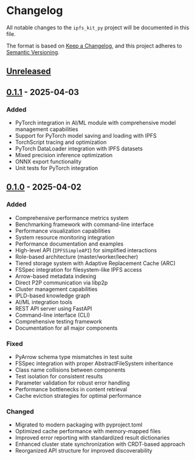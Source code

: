 # Changelog

All notable changes to the `ipfs_kit_py` project will be documented in this file.

The format is based on [Keep a Changelog](https://keepachangelog.com/en/1.0.0/),
and this project adheres to [Semantic Versioning](https://semver.org/spec/v2.0.0.html).

## [Unreleased]

## [0.1.1] - 2025-04-03

### Added
- PyTorch integration in AI/ML module with comprehensive model management capabilities
- Support for PyTorch model saving and loading with IPFS
- TorchScript tracing and optimization
- PyTorch DataLoader integration with IPFS datasets
- Mixed precision inference optimization
- ONNX export functionality
- Unit tests for PyTorch integration

## [0.1.0] - 2025-04-02

### Added
- Comprehensive performance metrics system
- Benchmarking framework with command-line interface
- Performance visualization capabilities
- System resource monitoring integration
- Performance documentation and examples
- High-level API (`IPFSSimpleAPI`) for simplified interactions
- Role-based architecture (master/worker/leecher)
- Tiered storage system with Adaptive Replacement Cache (ARC)
- FSSpec integration for filesystem-like IPFS access
- Arrow-based metadata indexing
- Direct P2P communication via libp2p
- Cluster management capabilities
- IPLD-based knowledge graph
- AI/ML integration tools
- REST API server using FastAPI
- Command-line interface (CLI)
- Comprehensive testing framework
- Documentation for all major components

### Fixed
- PyArrow schema type mismatches in test suite
- FSSpec integration with proper AbstractFileSystem inheritance
- Class name collisions between components
- Test isolation for consistent results
- Parameter validation for robust error handling
- Performance bottlenecks in content retrieval
- Cache eviction strategies for optimal performance

### Changed
- Migrated to modern packaging with pyproject.toml
- Optimized cache performance with memory-mapped files
- Improved error reporting with standardized result dictionaries
- Enhanced cluster state synchronization with CRDT-based approach
- Reorganized API structure for improved discoverability

[Unreleased]: https://github.com/endomorphosis/ipfs_kit_py/compare/v0.1.1...HEAD
[0.1.1]: https://github.com/endomorphosis/ipfs_kit_py/compare/v0.1.0...v0.1.1
[0.1.0]: https://github.com/endomorphosis/ipfs_kit_py/releases/tag/v0.1.0